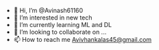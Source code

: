 - 👋 Hi, I’m @Avinash61160
- 👀 I’m interested in new tech 
- 🌱 I’m currently learning ML and DL
- 💞️ I’m looking to collaborate on ...
- 📫 How to reach me Avivhankalas45@gmail.com

<!---
Avinash61160/Avinash61160 is a ✨ special ✨ repository because its `README.md` (this file) appears on your GitHub profile.
You can click the Preview link to take a look at your changes.
--->

